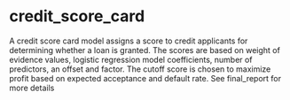 # credit_score_card
A credit score card model assigns a score to credit applicants for determining whether a loan is granted. The scores are based on weight of evidence values, logistic regression model coefficients, number of predictors, an offset and factor. The cutoff score is chosen to maximize profit based on expected acceptance and default rate. See final_report for more details
